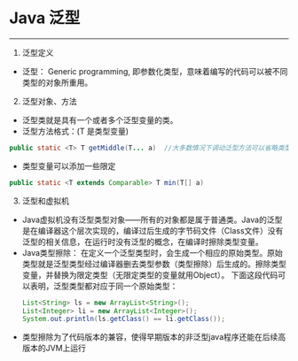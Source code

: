 # Java 泛型



---

 1. 泛型定义  
 * 泛型： Generic programming, 即参数化类型，意味着编写的代码可以被不同类型的对象所重用。

 2. 泛型对象、方法  
 * 泛型类就是具有一个或者多个泛型变量的类。  
 * 泛型方法格式：(T 是类型变量) 
 ```java
 public static <T> T getMiddle(T... a)  //大多数情况下调动泛型方法可以省略类型参数，如：ClassName.getMiddle(1,2,3)
 ```
 * 类型变量可以添加一些限定  
 ```java
 public static <T extends Comparable> T min(T[] a)  
 ```

 3. 泛型和虚拟机  
 * Java虚拟机没有泛型类型对象——所有的对象都是属于普通类。Java的泛型是在编译器这个层次实现的，编译过后生成的字节码文件（Class文件）没有泛型的相关信息，在运行时没有泛型的概念，在编译时擦除类型变量。
 * Java类型擦除： 在定义一个泛型类型时，会生成一个相应的原始类型。原始类型就是泛型类型经过编译器删去类型参数（类型擦除）后生成的。擦除类型变量，并替换为限定类型（无限定类型的变量就用Object）。
    下面这段代码可以表明，泛型类型都对应于同一个原始类型：
    ```java
    List<String> ls = new ArrayList<String>();  
    List<Integer> li = new ArrayList<Integer>();  
    System.out.println(ls.getClass() == li.getClass());  
    ```    
 * 类型擦除为了代码版本的兼容，使得早期版本的非泛型java程序还能在后续高版本的JVM上运行  
 
